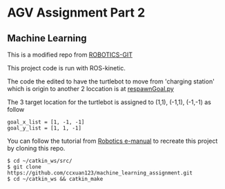 # AGV Assignment Part 2
## Machine Learning
This is a modified repo from [ROBOTICS-GIT](https://github.com/ROBOTIS-GIT/turtlebot3_machine_learning)

This project code is run with ROS-kinetic.

The code the edited to have the turtlebot to move from 'charging station' which is origin to another 2 loccation is at [respawnGoal.py](https://github.com/ccxuan123/machine_learning_assignment/blob/main/turtlebot3_dqn/src/turtlebot3_dqn/respawnGoal.py)

The 3 target location for the turtlebot is assigned to (1,1), (-1,1), (-1,-1) as follow
```
goal_x_list = [1, -1, -1]
goal_y_list = [1, 1, -1] 
```

You can follow the tutorial from [Robotics e-manual](https://emanual.robotis.com/docs/en/platform/turtlebot3/machine_learning/#machine-learning) to recreate this project by cloning this repo.
```
$ cd ~/catkin_ws/src/
$ git clone https://github.com/ccxuan123/machine_learning_assignment.git
$ cd ~/catkin_ws && catkin_make
```
